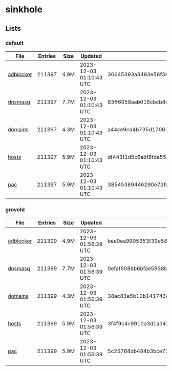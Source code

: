 # sinkhole

## Lists

### default

|File|Entries|Size|Updated|Hash|
|-|-|-|-|-|
|[adblocker](https://raw.githubusercontent.com/groveld/sinkhole/lists/default/adblocker.txt)|211397|4.9M|2023-12-03 01:10:43 UTC|30645393a3493e56f38e4ed2f39012da5b87c0345f841e06417d183f20e0f94b|
|[dnsmasq](https://raw.githubusercontent.com/groveld/sinkhole/lists/default/dnsmasq.txt)|211397|7.7M|2023-12-03 01:10:43 UTC|83ff6058aab018cbcb8d266ea296f51a327d7d14b9b60dfa611aa2f43d51f0e0|
|[domains](https://raw.githubusercontent.com/groveld/sinkhole/lists/default/domains.txt)|211397|4.3M|2023-12-03 01:10:43 UTC|a44ce9cd4b735d17061433a3a47b58d9aebc8348415b0326f940e8125945384f|
|[hosts](https://raw.githubusercontent.com/groveld/sinkhole/lists/default/hosts.txt)|211397|5.9M|2023-12-03 01:10:43 UTC|df443f1d5c6adf6fde55184c3d1403b5f225809d0396c7c8ac473f34b63ffd39|
|[pac](https://raw.githubusercontent.com/groveld/sinkhole/lists/default/pac.txt)|211397|5.9M|2023-12-03 01:10:43 UTC|38545369446290e72fdf0779ffd5ecda407c9c3de92fc4d8c6c00ff1310a1c78|

### groveld

|File|Entries|Size|Updated|Hash|
|-|-|-|-|-|
|[adblocker](https://raw.githubusercontent.com/groveld/sinkhole/lists/groveld/adblocker.txt)|211399|4.9M|2023-12-03 01:56:39 UTC|bea9ea9905353f39e58bc001779b155b9659f8ffb88ffa2063b4868481f41423|
|[dnsmasq](https://raw.githubusercontent.com/groveld/sinkhole/lists/groveld/dnsmasq.txt)|211399|7.7M|2023-12-03 01:56:39 UTC|0efaf608bb6bfae5938b13c5cbe28df3be91630045f3fa69f734a8aa622d4985|
|[domains](https://raw.githubusercontent.com/groveld/sinkhole/lists/groveld/domains.txt)|211399|4.3M|2023-12-03 01:56:39 UTC|38ac83e5b10b141743ecda4e9aee973ddbaaa91881c6fd4eb2e3575f0608785a|
|[hosts](https://raw.githubusercontent.com/groveld/sinkhole/lists/groveld/hosts.txt)|211399|5.9M|2023-12-03 01:56:39 UTC|3f4f9c4c9910a3d1ad42e52ad9ecccdc7f3c208891d15d9fa2a171e0e07cc48e|
|[pac](https://raw.githubusercontent.com/groveld/sinkhole/lists/groveld/pac.txt)|211399|5.9M|2023-12-03 01:56:39 UTC|5c25768db484b3bce7371d09689e8f36416fb92ebd67135c3cd7e61f64b96499|
